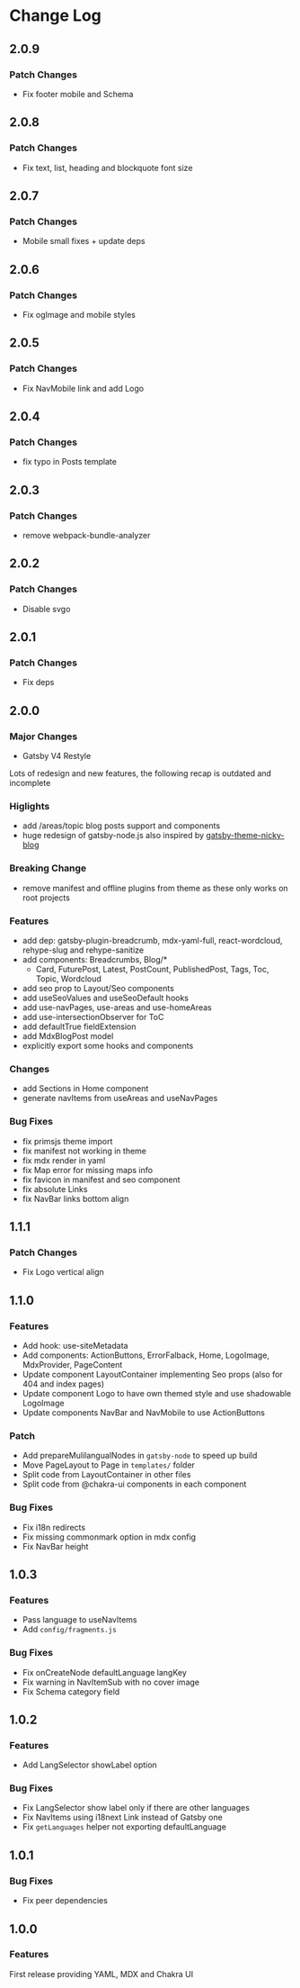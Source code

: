 # Change Log

## 2.0.9

### Patch Changes

- Fix footer mobile and Schema

## 2.0.8

### Patch Changes

- Fix text, list, heading and blockquote font size

## 2.0.7

### Patch Changes

- Mobile small fixes + update deps

## 2.0.6

### Patch Changes

- Fix ogImage and mobile styles

## 2.0.5

### Patch Changes

- Fix NavMobile link and add Logo

## 2.0.4

### Patch Changes

- fix typo in Posts template

## 2.0.3

### Patch Changes

- remove webpack-bundle-analyzer

## 2.0.2

### Patch Changes

- Disable svgo

## 2.0.1

### Patch Changes

- Fix deps

## 2.0.0

### Major Changes

- Gatsby V4 Restyle

Lots of redesign and new features, the following recap is outdated and incomplete

### Higlights

- add /areas/topic blog posts support and components
- huge redesign of gatsby-node.js also inspired by [gatsby-theme-nicky-blog](https://github.com/NickyMeuleman/gatsby-theme-nicky-blog)

### Breaking Change

- remove manifest and offline plugins from theme as these only works on root projects

### Features

- add dep: gatsby-plugin-breadcrumb, mdx-yaml-full, react-wordcloud, rehype-slug and rehype-sanitize
- add components: Breadcrumbs, Blog/\*
  - Card, FuturePost, Latest, PostCount, PublishedPost,
    Tags, Toc, Topic, Wordcloud
- add seo prop to Layout/Seo components
- add useSeoValues and useSeoDefault hooks
- add use-navPages, use-areas and use-homeAreas
- add use-intersectionObserver for ToC
- add defaultTrue fieldExtension
- add MdxBlogPost model
- explicitly export some hooks and components

### Changes

- add Sections in Home component
- generate navItems from useAreas and useNavPages

### Bug Fixes

- fix primsjs theme import
- fix manifest not working in theme
- fix mdx render in yaml
- fix Map error for missing maps info
- fix favicon in manifest and seo component
- fix absolute Links
- fix NavBar links bottom align

## 1.1.1

### Patch Changes

- Fix Logo vertical align

## 1.1.0

### Features

- Add hook: use-siteMetadata
- Add components: ActionButtons, ErrorFalback, Home, LogoImage, MdxProvider, PageContent
- Update component LayoutContainer implementing Seo props (also for 404 and index pages)
- Update component Logo to have own themed style and use shadowable LogoImage
- Update components NavBar and NavMobile to use ActionButtons

### Patch

- Add prepareMulilangualNodes in `gatsby-node` to speed up build
- Move PageLayout to Page in `templates/` folder
- Split code from LayoutContainer in other files
- Split code from @chakra-ui components in each component

### Bug Fixes

- Fix i18n redirects
- Fix missing commonmark option in mdx config
- Fix NavBar height

## 1.0.3

### Features

- Pass language to useNavItems
- Add `config/fragments.js`

### Bug Fixes

- Fix onCreateNode defaultLanguage langKey
- Fix warning in NavItemSub with no cover image
- Fix Schema category field

## 1.0.2

### Features

- Add LangSelector showLabel option

### Bug Fixes

- Fix LangSelector show label only if there are other languages
- Fix NavItems using i18next Link instead of Gatsby one
- Fix `getLanguages` helper not exporting defaultLanguage

## 1.0.1

### Bug Fixes

- Fix peer dependencies

## 1.0.0

### Features

First release providing YAML, MDX and Chakra UI

